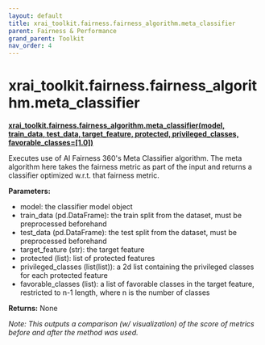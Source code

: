 ```yaml
---
layout: default
title: xrai_toolkit.fairness.fairness_algorithm.meta_classifier
parent: Fairness & Performance
grand_parent: Toolkit
nav_order: 4
---
```


# xrai_toolkit.fairness.fairness_algorithm.meta_classifier
**[xrai_toolkit.fairness.fairness_algorithm.meta_classifier(model, train_data, test_data, target_feature, protected, privileged_classes, favorable_classes=[1.0])](https://github.com/gaberamolete/XRAIToolkit/blob/main/fairness/fairness_algorithm.py)**


Executes use of AI Fairness 360's Meta Classifier algorithm. The meta algorithm here takes the fairness metric as part of the input and returns a classifier optimized w.r.t. that fairness metric.


**Parameters:**
-  model: the classifier model object
- train_data (pd.DataFrame): the train split from the dataset, must be preprocessed beforehand
- test_data (pd.DataFrame): the test split from the dataset, must be preprocessed beforehand
- target_feature (str): the target feature
- protected (list): list of protected features
- privileged_classes (list(list)): a 2d list containing the privileged classes for each protected feature
- favorable_classes (list): a list of favorable classes in the target feature, restricted to n-1 length, where n is the number of classes

**Returns:**
None

*Note: This outputs a comparison (w/ visualization) of the score of metrics before and after the method was used.*